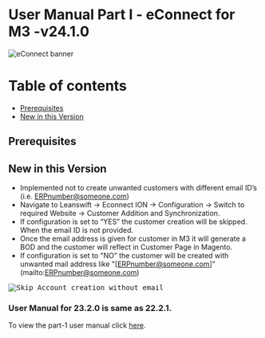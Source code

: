 # **User Manual Part I - eConnect for M3 -v24.1.0**

![eConnect banner](../../../../images/banner-econnect-m3.jpg)

# Table of contents

  - [Prerequisites](#prerequisites)
  - [New in this Version](#new-in-this-version)

## **Prerequisites**


## **New in this Version**

- Implemented not to create unwanted customers with different email ID’s (i.e. [ERPnumber@someone.com](mailto:ERPnumber@someone.com))
- Navigate to Leanswift -> Econnect ION -> Configuration -> Switch to required Website -> Customer Addition and Synchronization. 
- If configuration is set to “YES” the customer creation will be skipped. When the email ID is not provided.
- Once the email address is given for customer in M3 it will generate a BOD and the customer will reflect in Customer Page in Magento.
- If configuration is set to "NO” the customer will be created with unwanted mail address like "[ERPnumber@someone.com]"(mailto:ERPnumber@someone.com)

<kbd>
<img alt ="Skip Account creation without email" src="../../images/econnect-user-manual-ion-part1/skip-account-creation-without-email.jpg">
</kbd>


### User Manual for 23.2.0 is same as 22.2.1.

To view the part-1 user manual click [here](https://github.com/leanswift/leanswift.github.io/blob/master/ecommerce/pages/econnect-m3/22.2.1/usermanual-econnect-m3-part-1.md).

